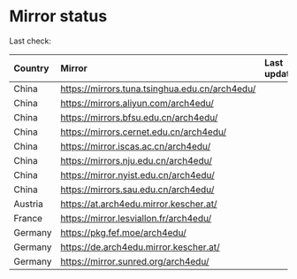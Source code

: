 <script src="./time.js"></script>
# Mirror status
Last check: <script type="text/javascript">localize(1717647783.6915052);</script>

|Country|Mirror|Last update|
|:------|:-----|:----------|
|China|https://mirrors.tuna.tsinghua.edu.cn/arch4edu/|<script type="text/javascript">localize(1717612381);</script>|
|China|https://mirrors.aliyun.com/arch4edu/|<script type="text/javascript">localize(1717612381);</script>|
|China|https://mirrors.bfsu.edu.cn/arch4edu/|<script type="text/javascript">localize(1717612381);</script>|
|China|https://mirrors.cernet.edu.cn/arch4edu/|<script type="text/javascript">localize(1717612381);</script>|
|China|https://mirror.iscas.ac.cn/arch4edu/|<script type="text/javascript">localize(1717612381);</script>|
|China|https://mirrors.nju.edu.cn/arch4edu/|<script type="text/javascript">localize(1717525967);</script>|
|China|https://mirror.nyist.edu.cn/arch4edu/|<script type="text/javascript">localize(1717569327);</script>|
|China|https://mirrors.sau.edu.cn/arch4edu/|<script type="text/javascript">localize(1717612381);</script>|
|Austria|https://at.arch4edu.mirror.kescher.at/|<script type="text/javascript">localize(1717612381);</script>|
|France|https://mirror.lesviallon.fr/arch4edu/|<script type="text/javascript">localize(1717612381);</script>|
|Germany|https://pkg.fef.moe/arch4edu/|<script type="text/javascript">localize(1717612381);</script>|
|Germany|https://de.arch4edu.mirror.kescher.at/|<script type="text/javascript">localize(1717612381);</script>|
|Germany|https://mirror.sunred.org/arch4edu/|<script type="text/javascript">localize(1717612381);</script>|

<script src="./tablefilter/tablefilter.js"></script>
<script src="./table.js"></script>